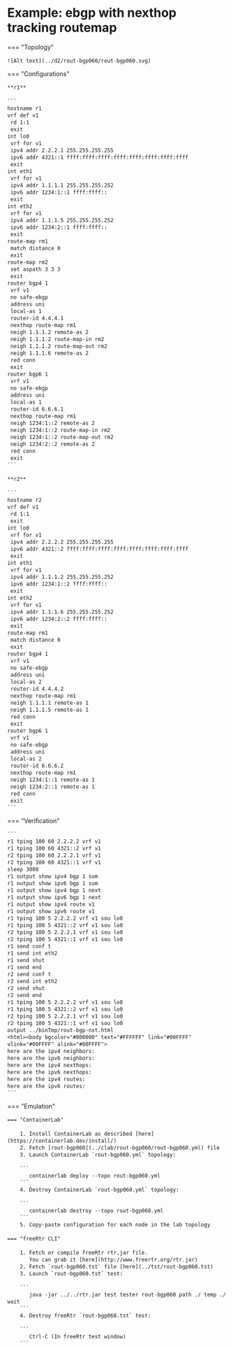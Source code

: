 # Example: ebgp with nexthop tracking routemap

=== "Topology"

    ![Alt text](../d2/rout-bgp060/rout-bgp060.svg)

=== "Configurations"

    **r1**

    ```
    hostname r1
    vrf def v1
     rd 1:1
     exit
    int lo0
     vrf for v1
     ipv4 addr 2.2.2.1 255.255.255.255
     ipv6 addr 4321::1 ffff:ffff:ffff:ffff:ffff:ffff:ffff:ffff
     exit
    int eth1
     vrf for v1
     ipv4 addr 1.1.1.1 255.255.255.252
     ipv6 addr 1234:1::1 ffff:ffff::
     exit
    int eth2
     vrf for v1
     ipv4 addr 1.1.1.5 255.255.255.252
     ipv6 addr 1234:2::1 ffff:ffff::
     exit
    route-map rm1
     match distance 0
     exit
    route-map rm2
     set aspath 3 3 3
     exit
    router bgp4 1
     vrf v1
     no safe-ebgp
     address uni
     local-as 1
     router-id 4.4.4.1
     nexthop route-map rm1
     neigh 1.1.1.2 remote-as 2
     neigh 1.1.1.2 route-map-in rm2
     neigh 1.1.1.2 route-map-out rm2
     neigh 1.1.1.6 remote-as 2
     red conn
     exit
    router bgp6 1
     vrf v1
     no safe-ebgp
     address uni
     local-as 1
     router-id 6.6.6.1
     nexthop route-map rm1
     neigh 1234:1::2 remote-as 2
     neigh 1234:1::2 route-map-in rm2
     neigh 1234:1::2 route-map-out rm2
     neigh 1234:2::2 remote-as 2
     red conn
     exit
    ```

    **r2**

    ```
    hostname r2
    vrf def v1
     rd 1:1
     exit
    int lo0
     vrf for v1
     ipv4 addr 2.2.2.2 255.255.255.255
     ipv6 addr 4321::2 ffff:ffff:ffff:ffff:ffff:ffff:ffff:ffff
     exit
    int eth1
     vrf for v1
     ipv4 addr 1.1.1.2 255.255.255.252
     ipv6 addr 1234:1::2 ffff:ffff::
     exit
    int eth2
     vrf for v1
     ipv4 addr 1.1.1.6 255.255.255.252
     ipv6 addr 1234:2::2 ffff:ffff::
     exit
    route-map rm1
     match distance 0
     exit
    router bgp4 1
     vrf v1
     no safe-ebgp
     address uni
     local-as 2
     router-id 4.4.4.2
     nexthop route-map rm1
     neigh 1.1.1.1 remote-as 1
     neigh 1.1.1.5 remote-as 1
     red conn
     exit
    router bgp6 1
     vrf v1
     no safe-ebgp
     address uni
     local-as 2
     router-id 6.6.6.2
     nexthop route-map rm1
     neigh 1234:1::1 remote-as 1
     neigh 1234:2::1 remote-as 1
     red conn
     exit
    ```

=== "Verification"

    ```
    r1 tping 100 60 2.2.2.2 vrf v1
    r1 tping 100 60 4321::2 vrf v1
    r2 tping 100 60 2.2.2.1 vrf v1
    r2 tping 100 60 4321::1 vrf v1
    sleep 3000
    r1 output show ipv4 bgp 1 sum
    r1 output show ipv6 bgp 1 sum
    r1 output show ipv4 bgp 1 next
    r1 output show ipv6 bgp 1 next
    r1 output show ipv4 route v1
    r1 output show ipv6 route v1
    r1 tping 100 5 2.2.2.2 vrf v1 sou lo0
    r1 tping 100 5 4321::2 vrf v1 sou lo0
    r2 tping 100 5 2.2.2.1 vrf v1 sou lo0
    r2 tping 100 5 4321::1 vrf v1 sou lo0
    r1 send conf t
    r1 send int eth2
    r1 send shut
    r1 send end
    r2 send conf t
    r2 send int eth2
    r2 send shut
    r2 send end
    r1 tping 100 5 2.2.2.2 vrf v1 sou lo0
    r1 tping 100 5 4321::2 vrf v1 sou lo0
    r2 tping 100 5 2.2.2.1 vrf v1 sou lo0
    r2 tping 100 5 4321::1 vrf v1 sou lo0
    output ../binTmp/rout-bgp-nxt.html
    <html><body bgcolor="#000000" text="#FFFFFF" link="#00FFFF" vlink="#00FFFF" alink="#00FFFF">
    here are the ipv4 neighbors:
    here are the ipv6 neighbors:
    here are the ipv4 nexthops:
    here are the ipv6 nexthops:
    here are the ipv4 routes:
    here are the ipv6 routes:
    ```

=== "Emulation"

    === "ContainerLab"

        1. Install ContainerLab as described [here](https://containerlab.dev/install/)  
        2. Fetch [rout-bgp060](../clab/rout-bgp060/rout-bgp060.yml) file  
        3. Launch ContainerLab `rout-bgp060.yml` topology:  

        ```
           containerlab deploy --topo rout-bgp060.yml  
        ```
        4. Destroy ContainerLab `rout-bgp060.yml` topology:  

        ```
           containerlab destroy --topo rout-bgp060.yml  
        ```
        5. Copy-paste configuration for each node in the lab topology

    === "freeRtr CLI"

        1. Fetch or compile freeRtr rtr.jar file.  
           You can grab it [here](http://www.freertr.org/rtr.jar)  
        2. Fetch `rout-bgp060.tst` file [here](../tst/rout-bgp060.tst)  
        3. Launch `rout-bgp060.tst` test:  

        ```
           java -jar ../../rtr.jar test tester rout-bgp060 path ./ temp ./ wait
        ```
        4. Destroy freeRtr `rout-bgp060.tst` test:  

        ```
           Ctrl-C (In freeRtr test window)
        ```

